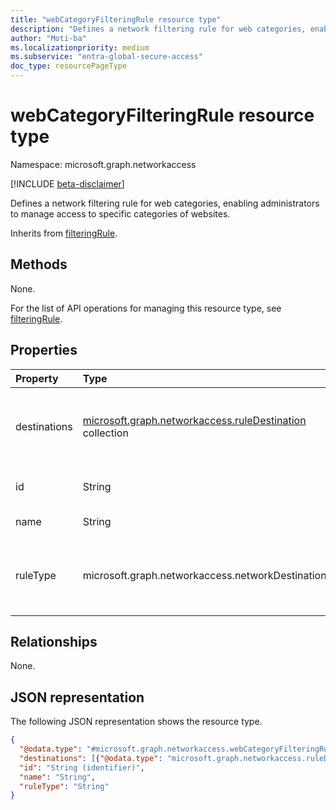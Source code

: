 ```yaml
---
title: "webCategoryFilteringRule resource type"
description: "Defines a network filtering rule for web categories, enabling administrators to manage access to specific categories of websites."
author: "Moti-ba"
ms.localizationpriority: medium
ms.subservice: "entra-global-secure-access"
doc_type: resourcePageType
---
```


# webCategoryFilteringRule resource type

Namespace: microsoft.graph.networkaccess

[!INCLUDE [beta-disclaimer](../../includes/beta-disclaimer.md)]

Defines a network filtering rule for web categories, enabling administrators to manage access to specific categories of websites.

Inherits from [filteringRule](../resources/networkaccess-filteringrule.md).

## Methods
None.

For the list of API operations for managing this resource type, see [filteringRule](../resources/networkaccess-filteringrule.md).

## Properties
|Property|Type|Description|
|:---|:---|:---|
|destinations|[microsoft.graph.networkaccess.ruleDestination](../resources/networkaccess-ruledestination.md) collection|The list of potential destinations and destination types that the user may access within the context of a network filtering policy. This includes FQDNs and web categories. Inherited from [microsoft.graph.networkaccess.filteringRule](../resources/networkaccess-filteringrule.md).|
|id|String|The unique identifier for the **webCategoryFilteringRule**. Inherited from [microsoft.graph.networkaccess.filteringRule](../resources/networkaccess-filteringrule.md).|
|name|String|Display name. Inherited from [microsoft.graph.networkaccess.filteringRule](../resources/networkaccess-filteringrule.md).|
|ruleType|microsoft.graph.networkaccess.networkDestinationType|The network destination type used by a filtering rule. Suppports a subset of the values for **networkDestinationType**. The possible values are: `fqdn`, `webCategory`, `unknownFutureValue`. Inherited from [microsoft.graph.networkaccess.filteringRule](../resources/networkaccess-filteringrule.md). |

## Relationships
None.

## JSON representation
The following JSON representation shows the resource type.
<!-- {
  "blockType": "resource",
  "keyProperty": "id",
  "@odata.type": "microsoft.graph.networkaccess.webCategoryFilteringRule",
  "baseType": "microsoft.graph.networkaccess.filteringRule",
  "openType": false
}
-->
``` json
{
  "@odata.type": "#microsoft.graph.networkaccess.webCategoryFilteringRule",
  "destinations": [{"@odata.type": "microsoft.graph.networkaccess.ruleDestination"}],
  "id": "String (identifier)",
  "name": "String",
  "ruleType": "String"
}
```

